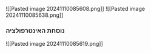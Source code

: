 ![[Pasted image 20241110085608.png]]
![[Pasted image 20241110085638.png]]

### נוסחת האינטרפולציה
![[Pasted image 20241110085619.png]]

